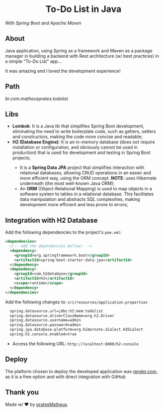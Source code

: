 <h1 align="center"><b>To-Do List in Java</b></h1>
<i>With Spring Boot and Apache Maven</i>

<h2>About</h2>
Java application, using Spring as a framework and Maven as a package manager in building a backend with Rest architecture (w/ best practices) in a simple "To-Do List" app...

It was amazing and I loved the development experience!


<h2>Path</h2>
<i>br.com.matheusprates.todolist</i>

<h2>Libs</h2>

<ul>
<li><b>Lombok</b>: It is a Java lib that simplifies Spring Boot development, eliminating the need to write boilerplate code, such as getters, setters and constructors, making the code more concise and readable;</li>
<li><b>H2 (Database Engine)</b>: It is an in-memory database (does not require installation or configuration, and obviously cannot be used in production) that is used for development and testing in Spring Boot projects;
</li>
  <ul>
    <li>It is a <b>Spring Data JPA</b> project that simplifies interaction with relational databases, allowing CRUD operations in an easier and more efficient way, using the ORM concept. <b>NOTE</b>: uses Hibernate underneath (the most well-known Java ORM);</li>
    <li>An <b>ORM</b> (Object-Relational Mapping) is used to map objects in a software system to tables in a relational database. This facilitates data manipulation and abstracts SQL complexities, making development more efficient and less prone to errors;</li>
  </ul>
</ul>


<h2>Integration with H2 Database</h2>
Add the following dependencies to the project's <code>pom.xml</code>:

```xml
<dependencies>
  <!-- add the dependencies bellow: -->
  <dependency>
    <groupId>org.springframework.boot</groupId>
    <artifactId>spring-boot-starter-data-jpa</artifactId>
  </dependency>
  <dependency>
    <groupId>com.h2database</groupId>
    <artifactId>h2</artifactId>
    <scope>runtime</scope>
  </dependency>
</dependencies>
```

Add the following changes to: <code>src/resources/application.properties</code>


```sh
  spring.datasource.url=jdbc:h2:mem:todolist
  spring.datasource.driverClassName=org.h2.Driver
  spring.datasource.username=admin
  spring.datasource.password=admin
  spring.jpa.database-platform=org.hibernate.dialect.H2Dialect
  spring.h2.console.enabled=true
```

- Access the following URL: `http://localhost:8080/h2-console`

<h2>Deploy</h2>

The platform chosen to deploy the developed application was [render.com](https://render.com/), as it is a free option and with direct integration with GitHub

<h2>Thank you</h2>

Made w/ ❤ by [pratesMatheus](https://github.com/pratesMatheus "pratesMatheus").